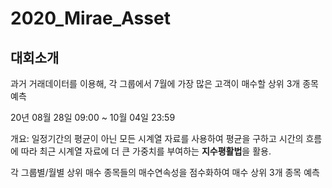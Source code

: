 # 2020_Mirae_Asset

## 대회소개

과거 거래데이터를 이용해, 각 그룹에서 7월에 가장 많은 고객이 매수할 상위 3개 종목 예측

20년 08월 28일 09:00 ~ 10월 04일 23:59

개요:
일정기간의 평균이 아닌 모든 시계열 자료를 사용하여 평균을 구하고 시간의 흐름에 따라 최근 시계열 자료에 더 큰 가중치를 부여하는 **지수평활법**을 활용.

각 그룹별/월별 상위 매수 종목들의 매수연속성을 점수화하여 매수 상위 3개 종목 예측
